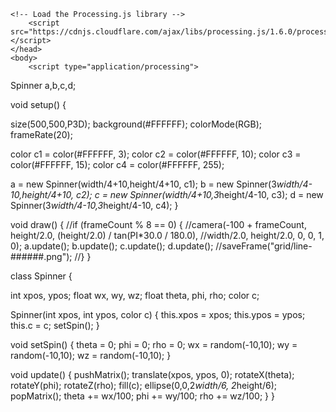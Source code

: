 <html>
	<head>
		<title>My Sketch</title>
    
    <!-- Load the Processing.js library -->
		<script src="https://cdnjs.cloudflare.com/ajax/libs/processing.js/1.6.0/processing.min.js"></script>
	</head>
	<body>
		<script type="application/processing">
		
Spinner a,b,c,d;

void setup() {
  
  size(500,500,P3D);
  background(#FFFFFF);
  colorMode(RGB);
  frameRate(20);
  
  color c1 = color(#FFFFFF, 3);
  color c2 = color(#FFFFFF, 10);
  color c3 = color(#FFFFFF, 15);
  color c4 = color(#FFFFFF, 255);
  
  a = new Spinner(width/4+10,height/4+10, c1);
  b = new Spinner(3*width/4-10,height/4+10, c2);
  c = new Spinner(width/4+10,3*height/4-10, c3);
  d = new Spinner(3*width/4-10,3*height/4-10, c4);
}

void draw() {
  //if (frameCount % 8 == 0) {
    //camera(-100 + frameCount, height/2.0, (height/2.0) / tan(PI*30.0 / 180.0), 
    //width/2.0, height/2.0, 0, 0, 1, 0);
    a.update();
    b.update();
    c.update();
    d.update();
    //saveFrame("grid/line-######.png");
  //}
}

class Spinner {
  
  int xpos, ypos;
  float wx, wy, wz;
  float theta, phi, rho;
  color c;
 
  Spinner(int xpos, int ypos, color c) {
    this.xpos = xpos;
    this.ypos = ypos;
    this.c = c;
    setSpin();
  }
  
  void setSpin() {
    theta = 0;
    phi = 0;
    rho = 0;
    wx = random(-10,10);
    wy = random(-10,10);
    wz = random(-10,10);
  }
  
  void update() {
    pushMatrix();
      translate(xpos, ypos, 0);
      rotateX(theta);
      rotateY(phi);
      rotateZ(rho);
      fill(c);
      ellipse(0,0,2*width/6, 2*height/6);
    popMatrix();
    theta += wx/100;
    phi += wy/100;
    rho += wz/100;
  }
  }
		</script>
		<canvas> </canvas>
	</body>
</html>
